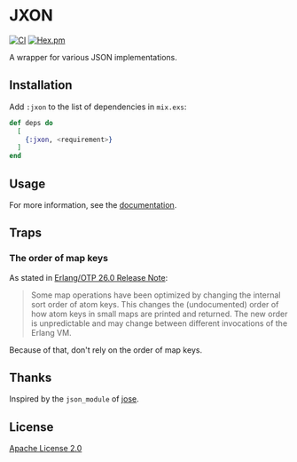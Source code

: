 # JXON

[![CI](https://github.com/cozy-elixir/jxon/actions/workflows/ci.yml/badge.svg)](https://github.com/cozy-elixir/jxon/actions/workflows/ci.yml)
[![Hex.pm](https://img.shields.io/hexpm/v/jxon.svg)](https://hex.pm/packages/jxon)

A wrapper for various JSON implementations.

## Installation

Add `:jxon` to the list of dependencies in `mix.exs`:

```elixir
def deps do
  [
    {:jxon, <requirement>}
  ]
end
```

## Usage

For more information, see the [documentation](https://hexdocs.pm/jxon).

## Traps

### The order of map keys

As stated in [Erlang/OTP 26.0 Release Note](https://www.erlang.org/news/164#maps):

> Some map operations have been optimized by changing the internal sort order of atom keys. This changes the (undocumented) order of how atom keys in small maps are printed and returned. The new order is unpredictable and may change between different invocations of the Erlang VM.

Because of that, don't rely on the order of map keys.

## Thanks

Inspired by the `json_module` of [jose](https://github.com/potatosalad/erlang-jose).

## License

[Apache License 2.0](https://www.apache.org/licenses/LICENSE-2.0)
